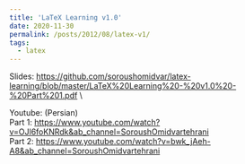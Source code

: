 ```yaml
---
title: 'LaTeX Learning v1.0'
date: 2020-11-30
permalink: /posts/2012/08/latex-v1/
tags:
  - latex
---
```



Slides: 
https://github.com/soroushomidvar/latex-learning/blob/master/LaTeX%20Learning%20-%20v1.0%20-%20Part%201.pdf
\

Youtube: (Persian)
\
Part 1: 
https://www.youtube.com/watch?v=OJl6foKNRdk&ab_channel=SoroushOmidvartehrani
\
Part 2:
https://www.youtube.com/watch?v=bwk_jAeh-A8&ab_channel=SoroushOmidvartehrani
